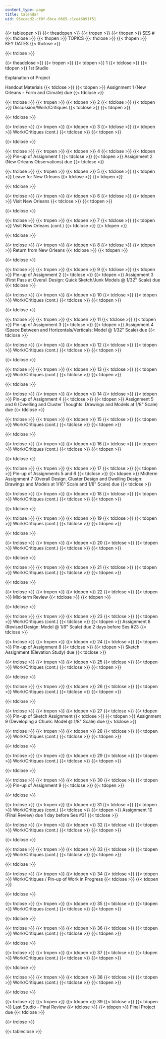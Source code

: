 ```yaml
---
content_type: page
title: Calendar
uid: 96ecaed2-cf0f-6bca-0665-c1ce46091f51
---
```


{{< tableopen >}}
{{< theadopen >}}
{{< tropen >}}
{{< thopen >}}
SES #
{{< thclose >}}
{{< thopen >}}
TOPICS
{{< thclose >}}
{{< thopen >}}
KEY DATES
{{< thclose >}}

{{< trclose >}}

{{< theadclose >}}
{{< tropen >}}
{{< tdopen >}}
1
{{< tdclose >}}
{{< tdopen >}}
1st Studio  
  
Explanation of Project  
  
Handout Materials
{{< tdclose >}}
{{< tdopen >}}
Assignment 1 (New Orleans - Form and Climate) due
{{< tdclose >}}

{{< trclose >}}
{{< tropen >}}
{{< tdopen >}}
2
{{< tdclose >}}
{{< tdopen >}}
Discussion/Work/Critiques
{{< tdclose >}}
{{< tdopen >}}

{{< tdclose >}}

{{< trclose >}}
{{< tropen >}}
{{< tdopen >}}
3
{{< tdclose >}}
{{< tdopen >}}
Work/Critiques (cont.)
{{< tdclose >}}
{{< tdopen >}}

{{< tdclose >}}

{{< trclose >}}
{{< tropen >}}
{{< tdopen >}}
4
{{< tdclose >}}
{{< tdopen >}}
Pin-up of Assignment 1
{{< tdclose >}}
{{< tdopen >}}
Assignment 2 (New Orleans Observations) due
{{< tdclose >}}

{{< trclose >}}
{{< tropen >}}
{{< tdopen >}}
5
{{< tdclose >}}
{{< tdopen >}}
Leave for New Orleans
{{< tdclose >}}
{{< tdopen >}}

{{< tdclose >}}

{{< trclose >}}
{{< tropen >}}
{{< tdopen >}}
6
{{< tdclose >}}
{{< tdopen >}}
Visit New Orleans
{{< tdclose >}}
{{< tdopen >}}

{{< tdclose >}}

{{< trclose >}}
{{< tropen >}}
{{< tdopen >}}
7
{{< tdclose >}}
{{< tdopen >}}
Visit New Orleans (cont.)
{{< tdclose >}}
{{< tdopen >}}

{{< tdclose >}}

{{< trclose >}}
{{< tropen >}}
{{< tdopen >}}
8
{{< tdclose >}}
{{< tdopen >}}
Return from New Orleans
{{< tdclose >}}
{{< tdopen >}}

{{< tdclose >}}

{{< trclose >}}
{{< tropen >}}
{{< tdopen >}}
9
{{< tdclose >}}
{{< tdopen >}}
Pin-up of Assignment 2
{{< tdclose >}}
{{< tdopen >}}
Assignment 3 (First Pass at Overall Design: Quick Sketch/Junk Models @ 1/32" Scale) due
{{< tdclose >}}

{{< trclose >}}
{{< tropen >}}
{{< tdopen >}}
10
{{< tdclose >}}
{{< tdopen >}}
Work/Critiques (cont.)
{{< tdclose >}}
{{< tdopen >}}

{{< tdclose >}}

{{< trclose >}}
{{< tropen >}}
{{< tdopen >}}
11
{{< tdclose >}}
{{< tdopen >}}
Pin-up of Assignment 3
{{< tdclose >}}
{{< tdopen >}}
Assignment 4 (Space Between and Horizontals/Verticals: Model @ 1/32" Scale) due
{{< tdclose >}}

{{< trclose >}}
{{< tropen >}}
{{< tdopen >}}
12
{{< tdclose >}}
{{< tdopen >}}
Work/Critiques (cont.)
{{< tdclose >}}
{{< tdopen >}}

{{< tdclose >}}

{{< trclose >}}
{{< tropen >}}
{{< tdopen >}}
13
{{< tdclose >}}
{{< tdopen >}}
Work/Critiques (cont.)
{{< tdclose >}}
{{< tdopen >}}

{{< tdclose >}}

{{< trclose >}}
{{< tropen >}}
{{< tdopen >}}
14
{{< tdclose >}}
{{< tdopen >}}
Pin-up of Assignment 4
{{< tdclose >}}
{{< tdopen >}}
Assignment 5 and 6 (Dwelling and Cluster Thoughts: Drawings and Models at 1/8" Scale) due
{{< tdclose >}}

{{< trclose >}}
{{< tropen >}}
{{< tdopen >}}
15
{{< tdclose >}}
{{< tdopen >}}
Work/Critiques (cont.)
{{< tdclose >}}
{{< tdopen >}}

{{< tdclose >}}

{{< trclose >}}
{{< tropen >}}
{{< tdopen >}}
16
{{< tdclose >}}
{{< tdopen >}}
Work/Critiques (cont.)
{{< tdclose >}}
{{< tdopen >}}

{{< tdclose >}}

{{< trclose >}}
{{< tropen >}}
{{< tdopen >}}
17
{{< tdclose >}}
{{< tdopen >}}
Pin-up of Assignments 5 and 6
{{< tdclose >}}
{{< tdopen >}}
Midterm Assignment 7 (Overall Design, Cluster Design and Dwelling Design: Drawings and Models at 1/16" Scale and 1/8" Scale) due
{{< tdclose >}}

{{< trclose >}}
{{< tropen >}}
{{< tdopen >}}
18
{{< tdclose >}}
{{< tdopen >}}
Work/Critiques (cont.)
{{< tdclose >}}
{{< tdopen >}}

{{< tdclose >}}

{{< trclose >}}
{{< tropen >}}
{{< tdopen >}}
19
{{< tdclose >}}
{{< tdopen >}}
Work/Critiques (cont.)
{{< tdclose >}}
{{< tdopen >}}

{{< tdclose >}}

{{< trclose >}}
{{< tropen >}}
{{< tdopen >}}
20
{{< tdclose >}}
{{< tdopen >}}
Work/Critiques (cont.)
{{< tdclose >}}
{{< tdopen >}}

{{< tdclose >}}

{{< trclose >}}
{{< tropen >}}
{{< tdopen >}}
21
{{< tdclose >}}
{{< tdopen >}}
Work/Critiques (cont.)
{{< tdclose >}}
{{< tdopen >}}

{{< tdclose >}}

{{< trclose >}}
{{< tropen >}}
{{< tdopen >}}
22
{{< tdclose >}}
{{< tdopen >}}
Mid-term Review
{{< tdclose >}}
{{< tdopen >}}

{{< tdclose >}}

{{< trclose >}}
{{< tropen >}}
{{< tdopen >}}
23
{{< tdclose >}}
{{< tdopen >}}
Work/Critiques (cont.)
{{< tdclose >}}
{{< tdopen >}}
Assignment 8 (Revised Design: Model @ 1/8" Scale) due 2 days before Ses #23
{{< tdclose >}}

{{< trclose >}}
{{< tropen >}}
{{< tdopen >}}
24
{{< tdclose >}}
{{< tdopen >}}
Pin-up of Assignment 8
{{< tdclose >}}
{{< tdopen >}}
Sketch Assignment (Elevation Study) due
{{< tdclose >}}

{{< trclose >}}
{{< tropen >}}
{{< tdopen >}}
25
{{< tdclose >}}
{{< tdopen >}}
Work/Critiques (cont.)
{{< tdclose >}}
{{< tdopen >}}

{{< tdclose >}}

{{< trclose >}}
{{< tropen >}}
{{< tdopen >}}
26
{{< tdclose >}}
{{< tdopen >}}
Work/Critiques (cont.)
{{< tdclose >}}
{{< tdopen >}}

{{< tdclose >}}

{{< trclose >}}
{{< tropen >}}
{{< tdopen >}}
27
{{< tdclose >}}
{{< tdopen >}}
Pin-up of Sketch Assignment
{{< tdclose >}}
{{< tdopen >}}
Assignment 9 (Developing a Chunk: Model @ 1/8" Scale) due
{{< tdclose >}}

{{< trclose >}}
{{< tropen >}}
{{< tdopen >}}
28
{{< tdclose >}}
{{< tdopen >}}
Work/Critiques (cont.)
{{< tdclose >}}
{{< tdopen >}}

{{< tdclose >}}

{{< trclose >}}
{{< tropen >}}
{{< tdopen >}}
29
{{< tdclose >}}
{{< tdopen >}}
Work/Critiques (cont.)
{{< tdclose >}}
{{< tdopen >}}

{{< tdclose >}}

{{< trclose >}}
{{< tropen >}}
{{< tdopen >}}
30
{{< tdclose >}}
{{< tdopen >}}
Pin-up of Assignment 9
{{< tdclose >}}
{{< tdopen >}}

{{< tdclose >}}

{{< trclose >}}
{{< tropen >}}
{{< tdopen >}}
31
{{< tdclose >}}
{{< tdopen >}}
Work/Critiques (cont.)
{{< tdclose >}}
{{< tdopen >}}
Assignment 10 (Final Review) due 1 day before Ses #31
{{< tdclose >}}

{{< trclose >}}
{{< tropen >}}
{{< tdopen >}}
32
{{< tdclose >}}
{{< tdopen >}}
Work/Critiques (cont.)
{{< tdclose >}}
{{< tdopen >}}

{{< tdclose >}}

{{< trclose >}}
{{< tropen >}}
{{< tdopen >}}
33
{{< tdclose >}}
{{< tdopen >}}
Work/Critiques (cont.)
{{< tdclose >}}
{{< tdopen >}}

{{< tdclose >}}

{{< trclose >}}
{{< tropen >}}
{{< tdopen >}}
34
{{< tdclose >}}
{{< tdopen >}}
Work/Critiques / Pin-up of Work in Progress
{{< tdclose >}}
{{< tdopen >}}

{{< tdclose >}}

{{< trclose >}}
{{< tropen >}}
{{< tdopen >}}
35
{{< tdclose >}}
{{< tdopen >}}
Work/Critiques (cont.)
{{< tdclose >}}
{{< tdopen >}}

{{< tdclose >}}

{{< trclose >}}
{{< tropen >}}
{{< tdopen >}}
36
{{< tdclose >}}
{{< tdopen >}}
Work/Critiques (cont.)
{{< tdclose >}}
{{< tdopen >}}

{{< tdclose >}}

{{< trclose >}}
{{< tropen >}}
{{< tdopen >}}
37
{{< tdclose >}}
{{< tdopen >}}
Work/Critiques (cont.)
{{< tdclose >}}
{{< tdopen >}}

{{< tdclose >}}

{{< trclose >}}
{{< tropen >}}
{{< tdopen >}}
38
{{< tdclose >}}
{{< tdopen >}}
Work/Critiques (cont.)
{{< tdclose >}}
{{< tdopen >}}

{{< tdclose >}}

{{< trclose >}}
{{< tropen >}}
{{< tdopen >}}
39
{{< tdclose >}}
{{< tdopen >}}
Last Studio - Final Review
{{< tdclose >}}
{{< tdopen >}}
Final Project due
{{< tdclose >}}

{{< trclose >}}

{{< tableclose >}}